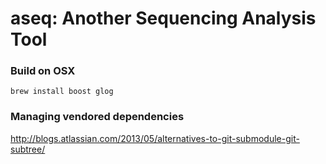 # aseq: Another Sequencing Analysis Tool

### Build on OSX

```
brew install boost glog
```

### Managing vendored dependencies

http://blogs.atlassian.com/2013/05/alternatives-to-git-submodule-git-subtree/